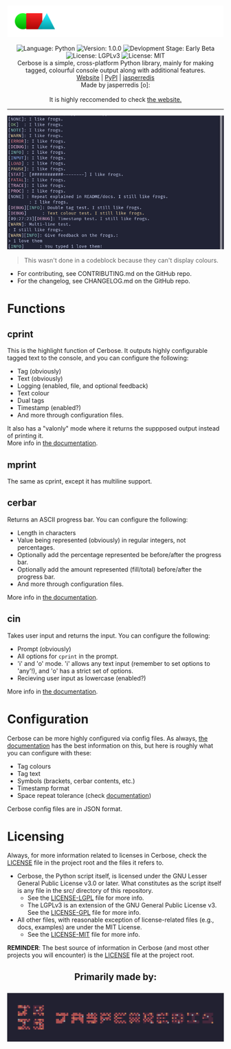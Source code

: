 ![Cerbose Logo](.readme/logo.png)
<p align="center">
  <img alt="Language: Python" src="https://img.shields.io/badge/Language-Python-purple?style=flat-square">
  <img alt="Version: 1.0.0" src="https://img.shields.io/badge/Version-Beta_1.0-green?style=flat-square">
  <img alt="Devlopment Stage: Early Beta" src="https://img.shields.io/badge/Development_Stage-Early_Beta-orange?style=flat-square">
  <img alt="License: LGPLv3" src="https://img.shields.io/badge/License-LGPLv3-blue?style=flat-square">
  <img alt="License: MIT" src="https://img.shields.io/badge/License-MIT-yellow?style=flat-square"><br>
  Cerbose is a simple, cross-platform Python library, mainly for making tagged, colourful console output along with additional features.<br>
  <a href="https://jasperredis.github.io/cerbose">Website</a> |
  <a href="https://pypi.org/project/cerbose">PyPI</a> |
  <a href="https://jris.straw.page">jasperredis</a><br>
  Made by jasperredis [o]:
  <br><br>
  It is highly reccomended to check <a href="https://jasperredis.github.io/cerbose">the website.</a>
</p>

---
![Test Preview Image](.readme/test.png)
> This wasn't done in a codeblock because they can't display colours.

- For contributing, see CONTRIBUTING.md on the GitHub repo.
- For the changelog, see CHANGELOG.md on the GitHub repo.

# Functions
## cprint
This is the highlight function of Cerbose. It outputs highly configurable tagged text to the console, and you can configure the following:
- Tag (obviously)
- Text (obviously)
- Logging (enabled, file, and optional feedback)
- Text colour
- Dual tags
- Timestamp (enabled?)
- And more through configuration files.  

It also has a "valonly" mode where it returns the suppposed output instead of printing it.  
More info in [the documentation](docs/DOCS.md).

## mprint
The same as cprint, except it has multiline support.

## cerbar
Returns an ASCII progress bar. You can configure the following:
- Length in characters
- Value being represented (obviously) in regular integers, not percentages.
- Optionally add the percentage represented be before/after the progress bar.
- Optionally add the amount represented (fill/total) before/after the progress bar.
- And more through configuration files.  

More info in [the documentation](docs/DOCS.md).

## cin
Takes user input and returns the input. You can configure the following:
- Prompt (obviously)
- All options for `cprint` in the prompt.
- 'i' and 'o' mode. 'i' allows any text input (remember to set options to 'any'!), and 'o' has a strict set of options.
- Recieving user input as lowercase (enabled?)

More info in [the documentation](docs/DOCS.md).

# Configuration
Cerbose can be more highly configured via config files. As always, [the documentation](docs/DOCS.md) has the best information on this, but here is roughly what you can configure with these:
- Tag colours
- Tag text
- Symbols (brackets, cerbar contents, etc.)
- Timestamp format
- Space repeat tolerance (check [documentation](docs/DOCS.md))

Cerbose config files are in JSON format.

# Licensing
Always, for more information related to licenses in Cerbose, check the [LICENSE](LICENSE) file in the project root and the files it refers to.

- Cerbose, the Python script itself, is licensed under the GNU Lesser General Public License v3.0 or later. What constitutes as the script itself is any file in the src/ directory of this repository.
  + See the [LICENSE-LGPL](LICENSE-LGPL) file for more info.
  + The LGPLv3 is an extension of the GNU General Public License v3. See the [LICENSE-GPL](LICENSE-GPL) file for more info.
- All other files, with reasonable exception of license-related files (e.g., docs, examples) are under the MIT License.
  + See the [LICENSE-MIT](LICENSE-MIT) file for more info.

**REMINDER**: The best source of information in Cerbose (and most other projects you will encounter) is the [LICENSE](LICENSE) file at the project root.

<h2 align="center">
  Primarily made by:<br><br>
  <img alt="jasperredis" src=".readme/jrisbanner.png">
</h2>
